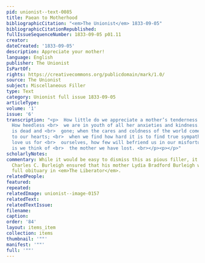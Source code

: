 ```yaml
---
pid: unionist--text-0085
title: Paean to Motherhood
bibliographicCitation: "<em>The Unionist</em> 1833-09-05"
bibliographicCitationRepublished: 
fullIssueSequenceNumber: 1833-09-05 p01.11
creator: 
dateCreated: '1833-09-05'
description: Appreciate your mother!
language: English
publisher: The Unionist
IsPartOf: 
rights: https://creativecommons.org/publicdomain/mark/1.0/
source: The Unionist
subject: Miscellaneous Filler
type: Text
category: Unionist full issue 1833-09-05
articleType: 
volume: '1'
issue: '6'
transcription: "<p>  How little do we appreciate a mother’s tenderness while living!
  How heedless <br>  we are in youth of all her anxieties and kindness. But when she
  is dead and <br>  gone; when the cares and coldness of the world come withering
  to our hearts; <br>  when we find how hard it is to find true sympathy, how few
  love us for <br>  ourselves, how few will befriend us in our misfortunes; then it
  is we think of <br>  the mother we have lost. <br></p><p></p>"
scholarlyNotes: 
commentary: While it would be easy to dismiss this as pious filler, it is a fact that
  Charles C. Burleigh ensured that his mother Lydia Bradford Burleigh would have a
  full obituary in <em>The Liberator</em>.
relatedPeople: 
featured: 
repeated: 
relatedImage: unionist--image-0157
relatedText: 
relatedTextIssue: 
filename: 
caption: 
order: '84'
layout: items_item
collection: items
thumbnail: '""'
manifest: '""'
full: '""'
---
```

